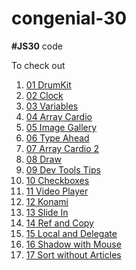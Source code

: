 # congenial-30
**#JS30** code

To check out
1.  [01 DrumKit](<https://kaustubhd.github.io/congenial-30/01 DrumKit>)
2.  [02 Clock](<https://kaustubhd.github.io/congenial-30/02 Clock>)
3.  [03 Variables](<https://kaustubhd.github.io/congenial-30/03 Variables>)
4.  [04 Array Cardio](<https://kaustubhd.github.io/congenial-30/04 Array Cardio>)
5.  [05 Image Gallery](<https://kaustubhd.github.io/congenial-30/05 Image Gallery>)
6.  [06 Type Ahead](<https://kaustubhd.github.io/congenial-30/06 Type Ahead>)
7.  [07 Array Cardio 2](<https://kaustubhd.github.io/congenial-30/07 Array Cardio 2>)
8.  [08 Draw](<https://kaustubhd.github.io/congenial-30/08 Draw>)
9.  [09 Dev Tools Tips](<https://kaustubhd.github.io/congenial-30/09 Dev Tools Tips>)
10. [10 Checkboxes](<https://kaustubhd.github.io/congenial-30/10 Checkboxes>)
11. [11 Video Player](<https://kaustubhd.github.io/congenial-30/11 Video Player>)
12. [12 Konami](<https://kaustubhd.github.io/congenial-30/12 Konami>)
13. [13 Slide In](<https://kaustubhd.github.io/congenial-30/13 Slide In>)
14. [14 Ref and Copy](<https://kaustubhd.github.io/congenial-30/14 Ref and Copy>)
15. [15 Local and Delegate](<https://kaustubhd.github.io/congenial-30/15 Local and Delegate>)
16. [16 Shadow with Mouse](<https://kaustubhd.github.io/congenial-30/16 Shadow with Mouse>)
17. [17 Sort without Articles](<https://kaustubhd.github.io/congenial-30/17 Sort without Articles>)
